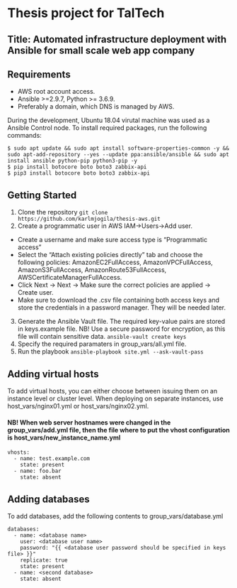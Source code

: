 # Thesis project for TalTech

## Title: Automated infrastructure deployment with Ansible for small scale web app company

## Requirements
- AWS root account access.
- Ansible >=2.9.7, Python >= 3.6.9.
- Preferably a domain, which DNS is managed by AWS.

During the development, Ubuntu 18.04 virutal machine was used as a Ansible Control node. To install required packages, run the following commands:
```
$ sudo apt update && sudo apt install software-properties-common -y && sudo apt-add-repository --yes --update ppa:ansible/ansible && sudo apt install ansible python-pip python3-pip -y
$ pip install botocore boto boto3 zabbix-api
$ pip3 install botocore boto boto3 zabbix-api
```

## Getting Started

1. Clone the repository
`git clone https://github.com/karlmjogila/thesis-aws.git`
2. Create a programmatic user in AWS IAM->Users->Add user.
  - Create a username and make sure access type is “Programmatic access”
  - Select the “Attach existing policies directly” tab and choose the following policies: AmazonEC2FullAccess, AmazonVPCFullAccess, AmazonS3FullAccess, AmazonRoute53FullAccess, AWSCertificateManagerFullAccess.
  - Click Next -> Next -> Make sure the correct policies are applied -> Create user.
  - Make sure to download the .csv file containing both access keys and store the credentials in a password manager. They will be needed later.
3. Generate the Ansible Vault file. The required key-value pairs are stored in keys.example file.
NB! Use a secure password for encryption, as this file will contain sensitive data.
`ansible-vault create keys`
4. Specify the required paramaters in group_vars/all.yml file.
5. Run the playbook
`ansible-playbook site.yml --ask-vault-pass`

## Adding virtual hosts

To add virtual hosts, you can either choose between issuing them on an instance level or cluster level. When deploying on separate instances, use host_vars/nginx01.yml or host_vars/nginx02.yml.
#### NB! When web server hostnames were changed in the group_vars/add.yml file, then the file where to put the vhost configuration is host_vars/new_instance_name.yml

```
vhosts:
  - name: test.example.com
    state: present
  - name: foo.bar
    state: absent
```

## Adding databases

To add databases, add the following contents to group_vars/database.yml

```
databases:
  - name: <database name>
    user: <database user name>
    password: "{{ <database user password should be specified in keys file> }}"
    replicate: true
    state: present
  - name: <second database>
    state: absent
```